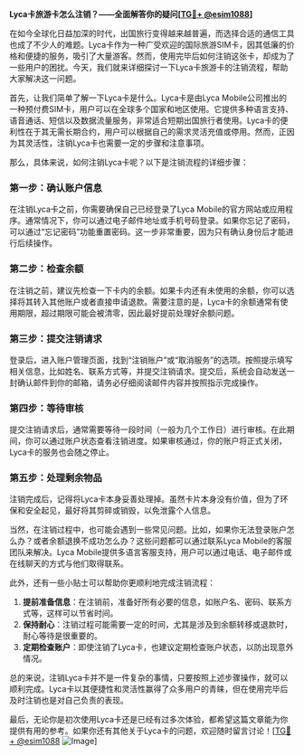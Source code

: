 **Lyca卡旅游卡怎么注销？——全面解答你的疑问[[TG💪+ @esim1088](https://t.me/s/esim1088)]**

在如今全球化日益加深的时代，出国旅行变得越来越普遍，而选择合适的通信工具也成了不少人的难题。Lyca卡作为一种广受欢迎的国际旅游SIM卡，因其低廉的价格和便捷的服务，吸引了大量游客。然而，使用完毕后如何注销这张卡，却成为了一些用户的困扰。今天，我们就来详细探讨一下Lyca卡旅游卡的注销流程，帮助大家解决这一问题。

首先，让我们简单了解一下Lyca卡是什么。Lyca卡是由Lyca Mobile公司推出的一种预付费SIM卡，用户可以在全球多个国家和地区使用。它提供多种语言支持、语音通话、短信以及数据流量服务，非常适合短期出国旅行者使用。Lyca卡的便利性在于其无需长期合约，用户可以根据自己的需求灵活充值或停用。然而，正因为其灵活性，注销Lyca卡也需要一定的步骤和注意事项。

那么，具体来说，如何注销Lyca卡呢？以下是注销流程的详细步骤：

### **第一步：确认账户信息**
在注销Lyca卡之前，你需要确保自己已经登录了Lyca Mobile的官方网站或应用程序。通常情况下，你可以通过电子邮件地址或手机号码登录。如果你忘记了密码，可以通过“忘记密码”功能重置密码。这一步非常重要，因为只有确认身份后才能进行后续操作。

### **第二步：检查余额**
在注销之前，建议先检查一下卡内的余额。如果卡内还有未使用的余额，你可以选择将其转入其他账户或者直接申请退款。需要注意的是，Lyca卡的余额通常有使用期限，超过期限可能会被清零，因此最好提前处理好余额问题。

### **第三步：提交注销请求**
登录后，进入账户管理页面，找到“注销账户”或“取消服务”的选项。按照提示填写相关信息，比如姓名、联系方式等，并提交注销请求。提交后，系统会自动发送一封确认邮件到你的邮箱，请务必仔细阅读邮件内容并按照指示完成操作。

### **第四步：等待审核**
提交注销请求后，通常需要等待一段时间（一般为几个工作日）进行审核。在此期间，你可以通过账户状态查看注销进度。如果审核通过，你的账户将正式关闭，Lyca卡的服务也会随之停止。

### **第五步：处理剩余物品**
注销完成后，记得将Lyca卡本身妥善处理掉。虽然卡片本身没有价值，但为了环保和安全起见，最好将其剪碎或销毁，以免泄露个人信息。

当然，在注销过程中，也可能会遇到一些常见问题。比如，如果你无法登录账户怎么办？或者余额退换不成功怎么办？这些问题都可以通过联系Lyca Mobile的客服团队来解决。Lyca Mobile提供多语言客服支持，用户可以通过电话、电子邮件或在线聊天的方式与他们取得联系。

此外，还有一些小贴士可以帮助你更顺利地完成注销流程：

1. **提前准备信息**：在注销前，准备好所有必要的信息，如账户名、密码、联系方式等，这样可以节省时间。
2. **保持耐心**：注销过程可能需要一定的时间，尤其是涉及到余额转移或退款时，耐心等待是很重要的。
3. **定期检查账户**：即使注销了Lyca卡，也建议定期检查账户状态，以防出现意外情况。

总的来说，注销Lyca卡并不是一件复杂的事情，只要按照上述步骤操作，就可以顺利完成。Lyca卡以其便捷性和灵活性赢得了众多用户的青睐，但在使用完毕后及时注销也是对自己负责的表现。

最后，无论你是初次使用Lyca卡还是已经有过多次体验，都希望这篇文章能为你提供有用的参考。如果你还有其他关于Lyca卡的问题，欢迎随时留言讨论！[[TG💪+ @esim1088](https://t.me/s/esim1088) ![Image](https://i.postimg.cc/4NQfJmqS/Snipaste-2025-05-13-00-14-12.png)]